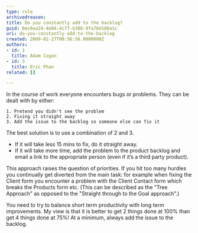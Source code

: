 ```yaml
---
type: rule
archivedreason: 
title: Do you constantly add to the backlog?
guid: 0ec0aa24-4e04-4c7f-b386-9fa76d180a1c
uri: do-you-constantly-add-to-the-backlog
created: 2009-02-27T00:56:56.0000000Z
authors:
- id: 1
  title: Adam Cogan
- id: 3
  title: Eric Phan
related: []

---
```


In the course of work everyone encounters bugs or problems. They can be dealt with by either:

    1. Pretend you didn't see the problem
    2. Fixing it straight away
    3. Add the issue to the backlog so someone else can fix it


<!--endintro-->

The best solution is to use a combination of 2 and 3.

* If it will take less 15 mins to fix, do it straight away.
* If it will take more time, add the problem to the product backlog and email a link to the appropriate person (even if it’s a third party product).


This approach raises the question of priorities. If you hit too many hurdles you continually get diverted from the main task: for example when fixing the Client form you encounter a problem with the Client Contact form which breaks the Products form etc. (This can be described as the "Tree Approach" as opposed to the "Straight through to the Goal approach".)

You need to try to balance short term productivity with long term improvements. My view is that it is better to get 2 things done at 100% than get 4 things done at 75%! At a minimum, always add the issue to the backlog.
